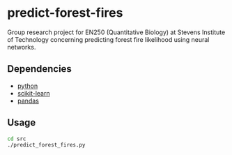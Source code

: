 # predict-forest-fires
Group research project for EN250 (Quantitative Biology) at Stevens Institute of Technology concerning predicting forest fire likelihood using neural networks.

## Dependencies
- [python](https://www.python.org/downloads/)
- [scikit-learn](https://scikit-learn.org/stable/install.html)
- [pandas](https://pandas.pydata.org/getting_started.html)

## Usage
```sh
cd src
./predict_forest_fires.py
```
